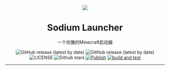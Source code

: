 <div id="top" align="center">

<img src = 'https://tuchuangs.com/imgs/2022/11/14/d9ebdb3f9b3e3808.gif' />

# Sodium Launcher
一个优雅的Minecraft启动器
</div>


<div align="center">

![GitHub release (latest by date)](https://img.shields.io/github/v/release/Sodium-Launcher/Sodium_Launcher?style=flat-square)
![GitHub release (latest by date)](https://img.shields.io/github/downloads/Sodium-Launcher/Sodium_Launcher/latest/total?style=flat-square)
![LICENSE](https://img.shields.io/github/license/Sodium-Launcher/Sodium_Launcher?style=flat-square)
![Github stars](https://img.shields.io/github/stars/Sodium-Launcher/Sodium_Launcher?style=flat-square)
[![Publish](https://img.shields.io/github/workflow/status/Sodium-Launcher/Sodium_Launcher/publish?style=flat-square)](https://github.com/Sodium-Launcher/Sodium_Launcher/actions/workflows/publish.yml)
[![build and test](https://img.shields.io/github/workflow/status/Sodium-Launcher/Sodium_Launcher/build-and-test?style=flat-square)](https://github.com/Sodium-Launcher/Sodium_Launcher/actions/workflows/build-and-test.yml)

</div>

---

<br>



